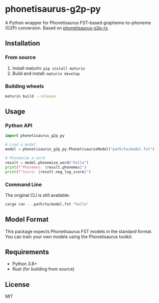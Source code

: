 # phonetisaurus-g2p-py

A Python wrapper for Phonetisaurus FST-based grapheme-to-phoneme (G2P) conversion. Based on [phonetisaurus-g2p-rs](https://github.com/lastleon/phonetisaurus-g2p-rs).

## Installation

### From source

1. Install maturin: `pip install maturin`
2. Build and install: `maturin develop`

### Building wheels

```bash
maturin build --release
```

## Usage

### Python API

```python
import phonetisaurus_g2p_py

# Load a model
model = phonetisaurus_g2p_py.PhonetisaurusModel("path/to/model.fst")

# Phonemize a word
result = model.phonemize_word("hello")
print(f"Phonemes: {result.phonemes}")
print(f"Score: {result.neg_log_score}")
```

### Command Line

The original CLI is still available:

```bash
cargo run -- path/to/model.fst "hello"
```

## Model Format

This package expects Phonetisaurus FST models in the standard format. You can train your own models using the Phonetisaurus toolkit.

## Requirements

- Python 3.8+
- Rust (for building from source)

## License

MIT
